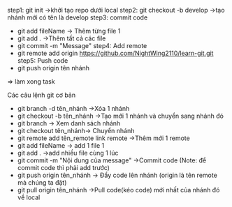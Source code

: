 step1: git init
->khởi tạo repo dưới local
step2: git checkout -b develop
->tạo nhánh mới có tên là develop
step3: commit code
- git add fileName -> Thêm từng file 1
- git add . ->Thêm tất cả các file
- git commit -m "Message"
step4: Add remote
- git remote add origin https://github.com/NightWing2110/learn-git.git
step5: Push code
- git push origin tên nhánh



=> làm xong task



Các câu lệnh git cơ bản
- git branch -d tên_nhánh ->Xóa 1 nhánh
- git checkout -b tên_nhánh ->Tạo mới 1 nhánh và chuyển sang nhánh đó
- git branch -> Xem danh sách nhánh
- git checkout tên_nhánh-> Chuyển nhánh
- git remote add tên_remote link remote  ->Thêm mới 1 remote
- git add fileName -> add 1 file 1
- git add .  ->add nhiều file cùng 1 lúc
- git commit -m "Nội dung của message" ->Commit code (Note: để commit code thì phải add trước)
- git push origin tên_nhánh -> Đẩy code lên nhánh (origin là tên remote mà chúng ta đặt)
- git pull origin tên_nhánh ->Pull code(kéo code) mới nhất của nhánh đó về local